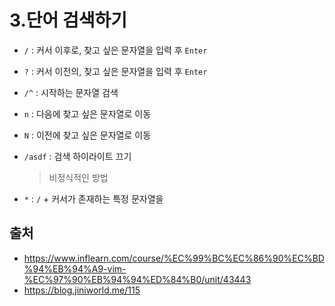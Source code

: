 # 3.단어 검색하기

- `/` : 커서 이후로, 찾고 싶은 문자열을 입력 후 `Enter`
- `?` : 커서 이전의, 찾고 싶은 문자열을 입력 후 `Enter`
- `/^` : 시작하는 문자열 검색
- `n` : 다음에 찾고 싶은 문자열로 이동
- `N` : 이전에 찾고 싶은 문자열로 이동
- `/asdf` : 검색 하이라이트 끄기

  > 비정식적인 방법

- `*` : `/` + 커서가 존재하는 특정 문자열을

## 출처

- https://www.inflearn.com/course/%EC%99%BC%EC%86%90%EC%BD%94%EB%94%A9-vim-%EC%97%90%EB%94%94%ED%84%B0/unit/43443
- https://blog.jiniworld.me/115
